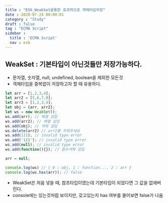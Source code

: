 ```yaml
---
title : "ES6_WeakSet을통한 효과적으로 객체타입저장"
date : 2020-07-24 00:00:01
category : "Study"
draft : false
tag : "ECMA Script"
sidebar : 
  title : 'ECMA Script'
  nav : es6    
---   
```

## WeakSet : 기본타입이 아닌것들만 저장가능하다.
* 문자열, 숫자열, null, undefined, boolean을 제외한 모든것
* 객체타입을 중복없이 저장하고자 할 때 유용하다.

```javascript
let arr = [1,2,3,4];
let arr2 = [5,6,7,8];
let arr3 = [1,2,3,4];
let obj = {arr, arr2};
let ws = new WeakSet();
ws.add(arr); // 배열 삽입
ws.add(arr2); // 배열 삽입
ws.add(obj); // 객체 삽입
ws.delete(arr2) // arr2를 지워주세요
ws.add(111); // invalid type error
ws.add('111'); // invalid type error
ws.add(null); // invalid type error
ws.add(function(){}); // 함수객체 삽입

arr = null;

console.log(ws) // { 0 : obj, 1 : function..., 2 : arr }
console.log(ws.has(arr)); // false
```
* WeakSet은 처음 넣을 때, 참조타입이였는데 기본타입이 되었다면 그 값을 없애버린다.
* console에는 있는것처럼 보이지만, 갖고있는지 has 여부를 물어보면 false가 나옴